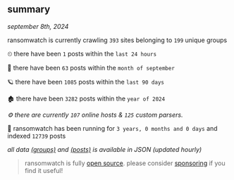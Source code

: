
## summary
_september 8th, 2024_

ransomwatch is currently crawling `393` sites belonging to `199` unique groups

⏲ there have been `1` posts within the `last 24 hours`

🦈 there have been `63` posts within the `month of september`

🪐 there have been `1085` posts within the `last 90 days`

🏚 there have been `3282` posts within the `year of 2024`

_⚙️ there are currently `107` online hosts & `125` custom parsers._

🦕 ransomwatch has been running for `3 years, 0 months and 0 days` and indexed `12739` posts

_all data  [(groups)](http://ransomwhat.telemetry.ltd/groups) and [(posts)](http://ransomwhat.telemetry.ltd/posts) is available in JSON (updated hourly)_

> ransomwatch is fully [open source](https://github.com/joshhighet/ransomwatch#ransomwatch--). please consider [sponsoring](https://github.com/sponsors/joshhighet) if you find it useful!

